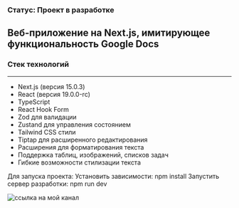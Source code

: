 ### Статус: Проект в разработке

## Веб-приложение на Next.js, имитирующее функциональность Google Docs

### Стек технологий

---

- Next.js (версия 15.0.3)
- React (версия 19.0.0-rc)
- TypeScript
- React Hook Form
- Zod для валидации
- Zustand для управления состоянием
- Tailwind CSS стили
- Tiptap для расширенного редактирования
- Расширения для форматирования текста
- Поддержка таблиц, изображений, списков задач
- Гибкие возможности стилизации текста

Для запуска проекта:
Установить зависимости: npm install
Запустить сервер разработки: npm run dev

![ссылка на мой канал]()
